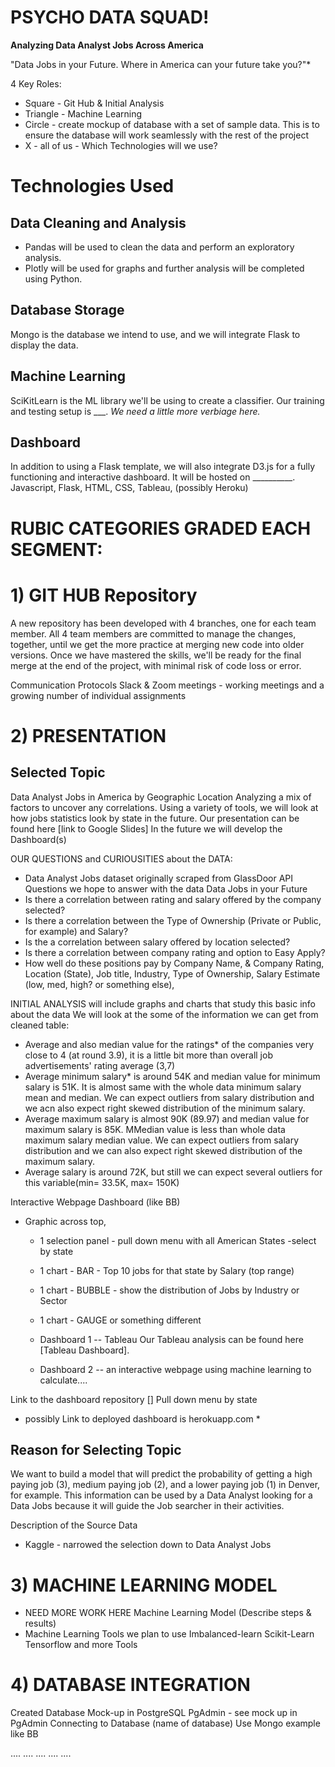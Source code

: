 # PSYCHO DATA SQUAD!
**Analyzing Data Analyst Jobs Across America**

"Data Jobs in your Future. Where in America can your future take you?"*

4 Key Roles:
* Square - Git Hub & Initial Analysis 
* Triangle - Machine Learning
* Circle - create mockup of database with a set of sample data.
This is to ensure the database will work seamlessly with the rest of the project
* X - all of us - Which Technologies will we use?

# Technologies Used
## Data Cleaning and Analysis
-  Pandas will be used to clean the data and perform an exploratory analysis. 
-  Plotly will be used for graphs and further analysis will be completed using Python.

## Database Storage
Mongo is the database we intend to use, and we will integrate Flask to display the data.

## Machine Learning
SciKitLearn is the ML library we'll be using to create a classifier. Our training and testing setup is ___. *We need a little more verbiage here.*

## Dashboard
In addition to using a Flask template, we will also integrate D3.js for a fully functioning and interactive dashboard. It will be hosted on __________.  Javascript, Flask, HTML, CSS, Tableau, (possibly Heroku)

# RUBIC CATEGORIES GRADED EACH SEGMENT:  
# 1) GIT HUB Repository
A new repository has been developed with 4 branches, one for each team member. All 4 team members are committed to manage the changes, together, until we get the more practice at merging new code into older versions.
Once we have mastered the skills, we'll be ready for the final merge at the end of the project, with minimal risk of code loss or error.

Communication Protocols
Slack & Zoom meetings - working meetings and a growing number of individual assignments

# 2) PRESENTATION
## **Selected Topic**
Data Analyst Jobs in America by Geographic Location Analyzing a mix of factors to uncover any correlations.
Using a variety of tools, we will look at how jobs statistics look by state in the future. Our presentation can be found here [link to Google Slides] In the future we will develop the Dashboard(s)

OUR QUESTIONS and CURIOUSITIES about the DATA: 
* Data Analyst Jobs dataset originally scraped from GlassDoor API Questions we hope to answer with the data Data Jobs in your Future
* Is there a correlation between rating and salary offered by the company selected?
* Is there a correlation between the Type of Ownership (Private or Public, for example) and Salary?
* Is the a correlation between salary offered by location selected?
* Is there a correlation between company rating and option to Easy Apply?
* How well do these positions pay by Company Name, & Company Rating, Location (State), Job title, Industry, Type of Ownership, Salary Estimate (low, med, high? or something else),

INITIAL ANALYSIS will include graphs and charts that study this basic info about the data 
We will look at the some of the information we can get from cleaned table:
* Average and also median value for the ratings* of the companies very close to 4 (at round 3.9), it is a little bit more than overall job advertisements' rating average (3,7)
* Average minimum salary* is around 54K and median value for minimum salary is 51K. It is almost same with the whole data minimum salary mean and median. We can expect outliers from salary distribution and we acn also expect right skewed distribution of the minimum salary.
* Average maximum salary is almost 90K (89.97) and median value for maximum salary is 85K. MMedian value is less than whole data maximum salary median value. We can expect outliers from salary distribution and we can also expect right skewed distribution of the maximum salary.
* Average salary is around 72K, but still we can expect several outliers for this variable(min= 33.5K, max= 150K)

Interactive Webpage Dashboard (like BB) 
- Graphic across top,
   - 1 selection panel - pull down menu with all American States -select by state
   - 1 chart - BAR - Top 10 jobs for that state by Salary (top range)
   - 1 chart - BUBBLE - show the distribution of Jobs by Industry or Sector
   - 1 chart - GAUGE or something different
   - Dashboard 1 -- Tableau Our Tableau analysis can be found here [Tableau Dashboard].

   - Dashboard 2 -- an interactive webpage using machine learning to calculate....

Link to the dashboard repository []
Pull down menu by state
 * possibly Link to deployed dashboard is herokuapp.com *

## **Reason for Selecting Topic**
We want to build a model that will predict the probability of getting a high paying job (3), medium paying job (2), and a lower paying job (1) in Denver, for example.
This information can be used by a Data Analyst looking for a Data Jobs because it will guide the Job searcher in their activities.

Description of the Source Data
 - Kaggle - narrowed the selection down to Data Analyst Jobs

# 3) MACHINE LEARNING MODEL
* NEED MORE WORK HERE     Machine Learning Model (Describe steps & results)
* Machine Learning Tools we plan to use
Imbalanced-learn
Scikit-Learn
Tensorflow and more
Tools

# 4) DATABASE INTEGRATION
Created Database Mock-up in 
PostgreSQL PgAdmin - see mock up in PgAdmin
Connecting to Database
(name of database) Use Mongo example like BB

 






....
....
....
....
....
